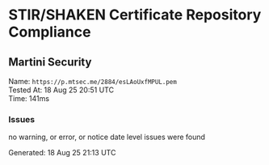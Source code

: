 # STIR/SHAKEN Certificate Repository Compliance

## Martini Security

Name: `https://p.mtsec.me/2884/esLAoUxfMPUL.pem`\
Tested At: 18 Aug 25 20:51 UTC\
Time: 141ms

### Issues

no warning, or error, or notice date level issues were found

Generated: 18 Aug 25 21:13 UTC